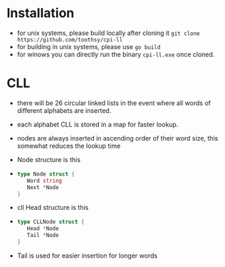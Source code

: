 # Installation

-    for unix systems, please build locally after cloning it
     `git clone https://github.com/toothsy/cpi-ll`
-    for building in unix systems, please use
     `go build`
-    for winows you can directly run the binary `cpi-ll.exe` once cloned.

# CLL

-    there will be 26 circular linked lists in the event where all words of different alphabets are inserted.
-    each alphabet CLL is stored in a map for faster lookup.

-    nodes are always inserted in ascending order of their word size, this somewhat reduces the lookup time
-    Node structure is this
-    ```go
     type Node struct {
     	Word string
     	Next *Node
     }
     ```
-    cll Head structure is this
-    ```go
     type CLLNode struct {
      	Head *Node
      	Tail *Node
     }
     ```
-    Tail is used for easier insertion for longer words
